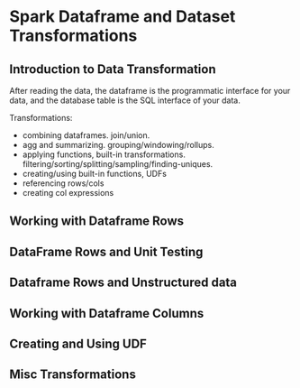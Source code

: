 # Spark Dataframe and Dataset Transformations
## Introduction to Data Transformation
After reading the data, the dataframe is the programmatic interface for your data, and the database table is the SQL interface of your data. 

Transformations:
- combining dataframes. join/union. 
- agg and summarizing. grouping/windowing/rollups. 
- applying functions, built-in transformations. filtering/sorting/splitting/sampling/finding-uniques. 
- creating/using built-in functions, UDFs
- referencing rows/cols
- creating col expressions

## Working with Dataframe Rows



## DataFrame Rows and Unit Testing



## Dataframe Rows and Unstructured data



## Working with Dataframe Columns



## Creating and Using UDF



## Misc Transformations


